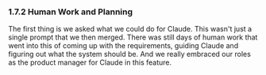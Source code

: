 ### 1.7.2 Human Work and Planning

The first thing is we asked what we could do for Claude. This wasn't just a single prompt that we then merged. There was still days of human work that went into this of coming up with the requirements, guiding Claude and figuring out what the system should be. And we really embraced our roles as the product manager for Claude in this feature.

